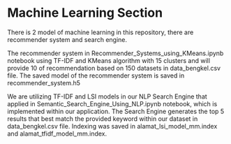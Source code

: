 
# Machine Learning Section

There is 2 model of machine learning in this repository, there are recommender system and search engine. 

The recommender system in Recommender_Systems_using_KMeans.ipynb notebook using TF-IDF and KMeans algorithm with 15 clusters and will provide 10 of recommendation based on 150 datasets in data_bengkel.csv file. The saved model of the recommender system is saved in recommender_system.h5

We are utilizing TF-IDF and LSI models in our NLP Search Engine that applied in Semantic_Search_Engine_Using_NLP.ipynb notebook, which is implemented within our application. The Search Engine generates the top 5 results that best match the provided keyword within our dataset in data_bengkel.csv file. Indexing was saved in alamat_lsi_model_mm.index and alamat_tfidf_model_mm.index.
